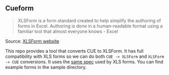 ## Cueform

> XLSForm is a form standard created to help simplify the authoring of forms in Excel. Authoring is done in a human-readable format using a familiar tool that almost everyone knows - Excel

Source: [XLSForm website](https://xlsform.org/en/)

This repo provides a tool that converts CUE to XLSForm. It has full compatibility with XLS forms so we can do both `CUE -> XLSForm` and `XLSForm -> CUE` conversions. It uses the [same spec](https://xlsform.org/en/ref-table/) used by XLS forms. You can find example forms in the sample directory.
